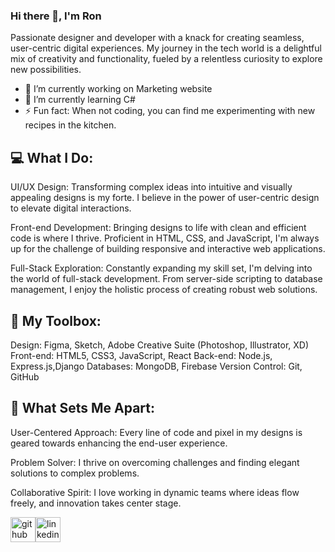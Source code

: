 ### Hi there 👋, I'm Ron

Passionate designer and developer with a knack for creating seamless, user-centric digital experiences. My journey in the tech world is a delightful mix of creativity and functionality, fueled by a relentless curiosity to explore new possibilities.

- 🔭 I’m currently working on Marketing website 
- 🌱 I’m currently learning C# 
- ⚡ Fun fact: When not coding, you can find me experimenting with new recipes in the kitchen. 

## 💻 What I Do:
UI/UX Design: Transforming complex ideas into intuitive and visually appealing designs is my forte. I believe in the power of user-centric design to elevate digital interactions.

Front-end Development: Bringing designs to life with clean and efficient code is where I thrive. Proficient in HTML, CSS, and JavaScript, I'm always up for the challenge of building responsive and interactive web applications.

Full-Stack Exploration: Constantly expanding my skill set, I'm delving into the world of full-stack development. From server-side scripting to database management, I enjoy the holistic process of creating robust web solutions.

## 🚀 My Toolbox:
Design: Figma, Sketch, Adobe Creative Suite (Photoshop, Illustrator, XD)
Front-end: HTML5, CSS3, JavaScript, React
Back-end: Node.js, Express.js,Django
Databases: MongoDB, Firebase
Version Control: Git, GitHub

## 🌟 What Sets Me Apart:
User-Centered Approach: Every line of code and pixel in my designs is geared towards enhancing the end-user experience.

Problem Solver: I thrive on overcoming challenges and finding elegant solutions to complex problems.

Collaborative Spirit: I love working in dynamic teams where ideas flow freely, and innovation takes center stage.



<img src='https://cdn.jsdelivr.net/npm/simple-icons@3.0.1/icons/github.svg' alt='github' height='40'><img src='https://cdn.jsdelivr.net/npm/simple-icons@3.0.1/icons/linkedin.svg' alt='linkedin' height='40'>
